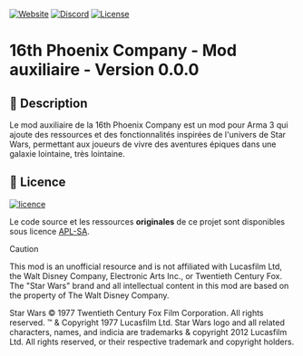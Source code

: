 [![Website](https://img.shields.io/badge/Website-Phoenix%20Company-orange?style=flat&logo=firefox&logoColor=white)](https://phoenix-compagny.fr/)
[![Discord](https://img.shields.io/discord/1400451720278048848?color=5865F2&label=Discord&logo=discord&logoColor=white)](https://discord.gg/QNSgQCd76q)
[![License](https://img.shields.io/badge/License-APL--SA-blue.svg)](https://www.bohemia.net/community/licenses/arma-public-license-share-alike)

# 16th Phoenix Company - Mod auxiliaire - Version 0.0.0

## 📖 Description

Le mod auxiliaire de la 16th Phoenix Company est un mod pour Arma 3 qui ajoute des ressources et des fonctionnalités inspirées de l'univers de Star Wars, permettant aux joueurs de vivre des aventures épiques dans une galaxie lointaine, très lointaine.

## 📜 Licence

<a href="https://www.bohemia.net/community/licenses/arma-public-license-share-alike">
  <img src="https://www.bohemia.net/assets/img/licenses/APL-SA.png" alt="licence">
</a>

Le code source et les ressources **originales** de ce projet sont disponibles sous licence [APL-SA](https://www.bohemia.net/community/licenses/arma-public-license-share-alike).

> [!CAUTION]
> This mod is an unofficial resource and is not affiliated with Lucasfilm Ltd, the Walt Disney Company, Electronic Arts Inc., or Twentieth Century Fox. The "Star Wars" brand and all intellectual content in this mod are based on the property of The Walt Disney Company.
>
> Star Wars © 1977 Twentieth Century Fox Film Corporation. All rights reserved. ™ & Copyright 1977 Lucasfilm Ltd. Star Wars logo and all related characters, names, and indicia are trademarks & copyright 2012 Lucasfilm Ltd. All rights reserved, or their respective trademark and copyright holders.
